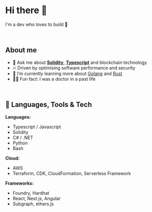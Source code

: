 # Hi there 🤗

I'm a dev who loves to build 👷

</br>

## About me

- 💬 Ask me about **[Solidity](https://soliditylang.org/)**, **[Typescript](https://www.typescriptlang.org/)** and blockchain technology
- 🔥 Driven by optimising software performance and security
- 🌱 I’m currently learning more about [Golang](https://go.dev/) and [Rust](https://www.rust-lang.org/)
- 👨‍⚕️ Fun fact: I was a doctor in a past life

</br>

## 🔨 Languages, Tools & Tech

**Languages:** 
- Typescript / Javascript
- Solidity
- C# / .NET
- Python
- Bash

**Cloud:** 
- AWS
- Terraform, CDK, CloudFormation, Serverless Framework

**Frameworks:** 
- Foundry, Hardhat
- React, Next.js, Angular
- Subgraph, ethers.js

<!--
**kyzooghost/kyzooghost** is a ✨ _special_ ✨ repository because its `README.md` (this file) appears on your GitHub profile.

Here are some ideas to get you started:

- 🔭 I’m currently working on ...
- 🌱 I’m currently learning ...
- 👯 I’m looking to collaborate on ...
- 🤔 I’m looking for help with ...
- 💬 Ask me about ...
- 📫 How to reach me: ...
- 😄 Pronouns: ...
- ⚡ Fun fact: ...
-->
